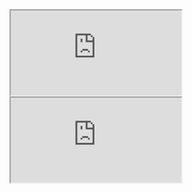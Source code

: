 <iframe src="https://pavly-gerges.github.io/pavly-gerges/lib/header.html" allowfullscreen style="./lib/styles.css">
</iframe>


<iframe src="https://pavly-gerges.github.io/pavly-gerges/lib/footer.html" allowfullscreen style="./lib/styles.css">
</iframe>

